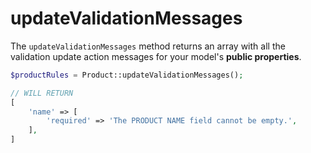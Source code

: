 # updateValidationMessages

The `updateValidationMessages` method returns an array with all the validation update action messages for your model's **public properties**.

```php
$productRules = Product::updateValidationMessages();

// WILL RETURN
[
    'name' => [
        'required' => 'The PRODUCT NAME field cannot be empty.',
    ],
]
```
